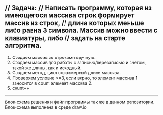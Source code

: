 // Задача:
// Написать программу, которая из имеющегося массива строк формирует массив из строк,
// длина которых меньше либо равна 3 символа. Массив можно ввести с клавиатуры, либо
// задать на старте алгоритма. 
---------------------------------------
1. Создаем массив со строками вручную.
2. Создаем массив для работы с записью/перезаписью и счетом, такой же длины, как и исходный.
3. Создаем метод, цикл соразмерный длине массива.
4. Проверяем условие <=3, если верно, то элемент массива 1 заносится в count элемент массива 2. 
5. count++
---------------------------------------
Блок-схема решения и файл программы так же в данном репозитории.
Блок-схема выполнена в среде draw.io